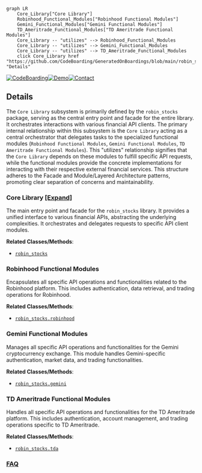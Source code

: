 ```mermaid
graph LR
    Core_Library["Core Library"]
    Robinhood_Functional_Modules["Robinhood Functional Modules"]
    Gemini_Functional_Modules["Gemini Functional Modules"]
    TD_Ameritrade_Functional_Modules["TD Ameritrade Functional Modules"]
    Core_Library -- "utilizes" --> Robinhood_Functional_Modules
    Core_Library -- "utilizes" --> Gemini_Functional_Modules
    Core_Library -- "utilizes" --> TD_Ameritrade_Functional_Modules
    click Core_Library href "https://github.com/CodeBoarding/GeneratedOnBoardings/blob/main/robin_stocks/Core_Library.md" "Details"
```

[![CodeBoarding](https://img.shields.io/badge/Generated%20by-CodeBoarding-9cf?style=flat-square)](https://github.com/CodeBoarding/GeneratedOnBoardings)[![Demo](https://img.shields.io/badge/Try%20our-Demo-blue?style=flat-square)](https://www.codeboarding.org/demo)[![Contact](https://img.shields.io/badge/Contact%20us%20-%20contact@codeboarding.org-lightgrey?style=flat-square)](mailto:contact@codeboarding.org)

## Details

The `Core Library` subsystem is primarily defined by the `robin_stocks` package, serving as the central entry point and facade for the entire library. It orchestrates interactions with various financial API clients. The primary internal relationship within this subsystem is the `Core Library` acting as a central orchestrator that delegates tasks to the specialized functional modules (`Robinhood Functional Modules`, `Gemini Functional Modules`, `TD Ameritrade Functional Modules`). This "utilizes" relationship signifies that the `Core Library` depends on these modules to fulfill specific API requests, while the functional modules provide the concrete implementations for interacting with their respective external financial services. This structure adheres to the Facade and Module/Layered Architecture patterns, promoting clear separation of concerns and maintainability.

### Core Library [[Expand]](./Core_Library.md)
The main entry point and facade for the `robin_stocks` library. It provides a unified interface to various financial APIs, abstracting the underlying complexities. It orchestrates and delegates requests to specific API client modules.


**Related Classes/Methods**:

- <a href="https://github.com/jmfernandes/robin_stocks/blob/master/robin_stocks/__init__.py" target="_blank" rel="noopener noreferrer">`robin_stocks`</a>


### Robinhood Functional Modules
Encapsulates all specific API operations and functionalities related to the Robinhood platform. This includes authentication, data retrieval, and trading operations for Robinhood.


**Related Classes/Methods**:

- <a href="https://github.com/jmfernandes/robin_stocks/blob/master/robin_stocks/robinhood/__init__.py" target="_blank" rel="noopener noreferrer">`robin_stocks.robinhood`</a>


### Gemini Functional Modules
Manages all specific API operations and functionalities for the Gemini cryptocurrency exchange. This module handles Gemini-specific authentication, market data, and trading functionalities.


**Related Classes/Methods**:

- <a href="https://github.com/jmfernandes/robin_stocks/blob/master/robin_stocks/gemini/__init__.py" target="_blank" rel="noopener noreferrer">`robin_stocks.gemini`</a>


### TD Ameritrade Functional Modules
Handles all specific API operations and functionalities for the TD Ameritrade platform. This includes authentication, account management, and trading operations specific to TD Ameritrade.


**Related Classes/Methods**:

- <a href="https://github.com/jmfernandes/robin_stocks/blob/master/robin_stocks/tda/__init__.py" target="_blank" rel="noopener noreferrer">`robin_stocks.tda`</a>




### [FAQ](https://github.com/CodeBoarding/GeneratedOnBoardings/tree/main?tab=readme-ov-file#faq)